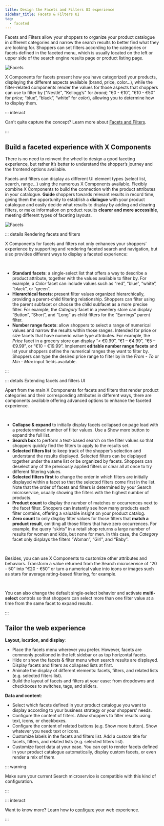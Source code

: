 ```yaml
---
title: Design the Facets and Filters UI experience
sidebar_title: Facets & Filters UI
tag:
  - faceted
---
```


Facets and Filters allow your shoppers to organize your product catalogue in different categories
and narrow the search results to better find what they are looking for. Shoppers can set filters
according to the categories or facets defined in the faceted menu, which is usually located on the
left or upper side of the search engine results page or product listing page.

![Facets](~@assets/x/interface/x-facets.gif)

X&nbsp;Components for facets present how you have categorized your products, displaying the
different aspects available (brand, price, color…), while the filter-related components render the
values for those aspects that shoppers can use to filter by ("Nestlé", "Kellogg’s" for _brand_;
“€0 - €10”, “€10 - €50” for _price_; “blue”, “black”, “white” for _color_), allowing you to
determine how to display them.

<!--Originally, the X&nbsp;Components for facets and filters were designed for **search**. However,
since they can precisely organize and filter your product catalogue to bring out the products that
best fit your shoppers’ needs, you can also use them for **catalogue navigation** and **product
discovery**. You can guide shoppers through your product catalogue faster, allowing them to navigate
and browse different product classifications directly from the faceted menu in your shop, without
having to search.-->

::: interact

Can't quite capture the concept? Learn more about
[Facets and Filters](../overview/facets-and-filters-overview.md).

:::

## Build a faceted experience with X Components

There is no need to reinvent the wheel to design a good faceting experience, but rather it’s better
to understand the shopper’s journey and the frontend options available.

Facets and filters can display as different UI element types (select list, search, range…) using the
numerous X&nbsp;Components available. Flexibly combine X&nbsp;Components to build the connection
with the product attributes in your catalogue. **Guide** shoppers towards relevant results in record
time, giving them the opportunity to establish a **dialogue** with your product catalogue and easily
decide what results to display by adding and clearing filters, or make information on product
results **clearer and more accessible**, meeting different types of faceting layouts.

![Facets](~@assets/x/interface/x-facets.svg)

::: details Rendering facets and filters

X&nbsp;Components for facets and filters not only enhances your shoppers’ experience by supporting
and rendering faceted search and navigation, but also provides different ways to display a faceted
experience:

</br>

- **Standard facets**: a single-select list that offers a way to describe a product attribute,
  together with the values available to filter by. For example, a _Color_ facet can include values
  such as “red”, “blue”, “white”, “black”, or “green”.
- **Hierarchical facets**: present filter values organized hierarchically, providing a parent-child
  filtering relationship. Shoppers can filter using the parent subfacet or choose the child subfacet
  as a more precise filter. For example, the _Category_ facet in a jewellery store can display
  “Button”, “Short”, and “Long” as child filters for the “Earrings” parent filter.
- **Number range facets**: allow shoppers to select a range of numerical values and narrow the
  results within those ranges. Intended for price or size facets that have numeric value type
  attributes. For example, the _Price_ facet in a grocery store can display “< €0.99”, “€1 – €4.99”,
  “€5 – €9.99”, or “€10 – €19.99”. Implement **editable number range facets** and let your shoppers
  define the numerical ranges they want to filter by. Shoppers can type the desired price range to
  filter by in the _From_ - _To_ or _Min_ - _Max_ input fields available.

:::

::: details Extending facets and filters UI

Apart from the main X&nbsp;Components for facets and filters that render product categories and
their corresponding attributes in different ways, there are components available offering advanced
options to enhance the faceted experience.

</br>

- **Collapse & expand** to initially display facets collapsed on page load with a predetermined
  number of filter values. Use a Show more button to expand the full list.
- **Search box** to perform a text-based search on the filter values so that shoppers quickly find
  the filters to apply to the results set.
- **Selected filters list** to keep track of the shopper’s selection and understand the results
  displayed. Selected filters can be displayed together under the same list or be organized by
  facets. Shoppers can deselect any of the previously applied filters or clear all at once to try
  different filtering values.
- **Selected filters first** to change the order in which filters are initially displayed within a
  facet so that the selected filters come first in the list. Note that the order of facets and
  filters is determined by your Search microservice, usually showing the filters with the highest
  number of products.
- **Product count** to display the number of matches or occurrences next to the facet filter.
  Shoppers can instantly see how many products each filter contains, offering a valuable insight on
  your product catalog.
- **Zero count** to only display filter values for those filters that **match a product result**,
  omitting all those filters that have zero occurrences. For example, the query “skirts” in a retail
  shop returns a large number of results for women and kids, but none for men. In this case, the
  _Category_ facet only displays the filters “Woman”, “Girl”, and “Baby”.

</br>

Besides, you can use X&nbsp;Components to customize other attributes and behaviors. Transform a
value returned from the Search microservice of “20 - 50” into “€20 - €50” or turn a numerical value
into icons or images such as stars for average rating-based filtering, for example.

</br>

You can also change the default single-select behavior and activate **multi-select** controls so
that shoppers can select more than one filter value at a time from the same facet to expand results.

:::

## Tailor the web experience

**Layout, location, and display**:

- Place the facets menu wherever you prefer. However, facets are commonly positioned in the left
  sidebar or as top horizontal facets.
- Hide or show the facets & filter menu when search results are displayed. Display facets and
  filters as collapsed lists at first.
- Animate the display of different elements: facets, filters, and related lists (e.g. selected
  filters list).
- Build the layout of facets and filters at your ease: from dropdowns and checkboxes to switches,
  tags, and sliders.

**Data and content**:

- Select which facets defined in your product catalogue you want to display according to your
  business strategy or your shoppers’ needs.
- Configure the content of filters. Allow shoppers to filter results using text, icons, or
  checkboxes.
- Configure the content of related buttons (e.g. Show more button). Show whatever you need: text or
  icons.
- Customize labels in the facets and filters list. Add a custom title for facets, filters, and
  related lists (e.g. selected filters list).
- Customize facet data at your ease. You can opt to render facets defined in your product catalogue
  automatically, display custom facets, or even render a mix of them.

::: warning

Make sure your current Search microservice is compatible with this kind of configuration.

:::

::: interact

Want to know more? Learn how to
[configure](/develop-empathy-platform/ui-reference/components/facets/) your web experience.

:::
